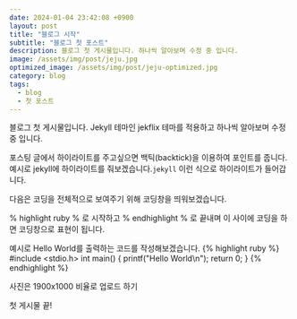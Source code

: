 ```yaml
---
date: 2024-01-04 23:42:08 +0900
layout: post
title: "블로그 시작"
subtitle: "블로그 첫 포스트"
description: 블로그 첫 게시물입니다. 하나씩 알아보며 수정 중 입니다.
image: /assets/img/post/jeju.jpg
optimized_image: /assets/img/post/jeju-optimized.jpg
category: blog
tags:
  - blog
  - 첫 포스트
---
```


블로그 첫 게시물입니다. Jekyll 테마인 jekflix 테마를 적용하고 하나씩 알아보며 수정 중 입니다.

포스팅 글에서 하이라이트를 주고싶으면 백틱(backtick)을 이용하여 포인트를 줍니다.
예시로 jekyll에 하이라이트를 줘보겠습니다.`jekyll` 이런 식으로 하이라이트가 들어갑니다.

다음은 코딩을 전체적으로 보여주기 위해 코딩창을 띄워보겠습니다.

% highlight ruby % 로 시작하고 % endhighlight % 로 끝내며 이 사이에 코딩을 하면 코딩창으로 표현이 됩니다.

예시로 Hello World를 출력하는 코드를 작성해보겠습니다.
{% highlight ruby %}
#include <stdio.h>
int main() {
printf("Hello World\n");
return 0;
}
{% endhighlight %}

사진은 1900x1000 비율로 업로드 하기

첫 게시물 끝!
